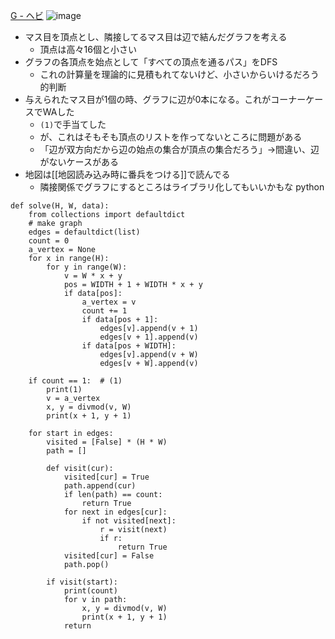 
[G - ヘビ](https://atcoder.jp/contests/past202012-open/tasks/past202012_g)
![image](https://gyazo.com/3790c397c786b793094fb8a7167295bd/thumb/1000)
- マス目を頂点とし、隣接してるマス目は辺で結んだグラフを考える
    - 頂点は高々16個と小さい
- グラフの各頂点を始点として「すべての頂点を通るパス」をDFS
    - これの計算量を理論的に見積もれてないけど、小さいからいけるだろう的判断
- 与えられたマス目が1個の時、グラフに辺が0本になる。これがコーナーケースでWAした
    - `(1)`で手当てした
    - が、これはそもそも頂点のリストを作ってないところに問題がある
    - 「辺が双方向だから辺の始点の集合が頂点の集合だろう」→間違い、辺がないケースがある
- 地図は[[地図読み込み時に番兵をつける]]で読んでる
    - 隣接関係でグラフにするところはライブラリ化してもいいかもな
python

```
def solve(H, W, data):
    from collections import defaultdict
    # make graph
    edges = defaultdict(list)
    count = 0
    a_vertex = None
    for x in range(H):
        for y in range(W):
            v = W * x + y
            pos = WIDTH + 1 + WIDTH * x + y
            if data[pos]:
                a_vertex = v
                count += 1
                if data[pos + 1]:
                    edges[v].append(v + 1)
                    edges[v + 1].append(v)
                if data[pos + WIDTH]:
                    edges[v].append(v + W)
                    edges[v + W].append(v)

    if count == 1:  # (1)
        print(1)
        v = a_vertex
        x, y = divmod(v, W)
        print(x + 1, y + 1)

    for start in edges:
        visited = [False] * (H * W)
        path = []

        def visit(cur):
            visited[cur] = True
            path.append(cur)
            if len(path) == count:
                return True
            for next in edges[cur]:
                if not visited[next]:
                    r = visit(next)
                    if r:
                        return True
            visited[cur] = False
            path.pop()

        if visit(start):
            print(count)
            for v in path:
                x, y = divmod(v, W)
                print(x + 1, y + 1)
            return
```


